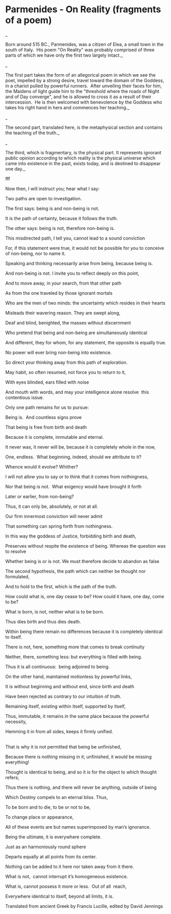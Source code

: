 # Parmenides - On Reality (fragments of a poem)

_

Born around 515 BC., Parmenides, was a citizen of Elea, a small town in the south of Italy.&nbsp; His poem "On Reality" was probably comprised of three parts of which we have only the first two largely intact._

_&nbsp;

The first part takes the form of an allegorical poem in which we see the poet, impelled by a strong desire, travel toward the domain of the Goddess, in a chariot pulled by powerful runners.&nbsp; After unveiling their faces for him, the Maidens of light guide him to the "threshold where the roads of Night and of Day converge", and he is allowed to cross it as a result of their intercession.&nbsp; He is then welcomed with benevolence by the Goddess who takes his right hand in hers and commences her teaching._

_&nbsp;

The second part, translated here, is the metaphysical section and contains the teaching of the truth._

_&nbsp;

The third, which is fragmentary, is the physical part. It represents ignorant public opinion according to which reality is the physical universe which came into existence in the past, exists today, and is destined to disappear one day._

fff

Now then, I will instruct you; hear what I say:

Two paths are open to investigation.

The first says: being is and non-being is not.

It is the path of certainty, because it follows the truth.

The other says: being is not, therefore non-being is.

This misdirected path, I tell you, cannot lead to a sound conviction

For, if this statement were true, it would not be possible for you to conceive of non-being, nor to name it.

Speaking and thinking necessarily arise from being, because being is.

And non-being is not. I invite you to reflect deeply on this point,

And to move away, in your search, from that other path

As from the one traveled by those ignorant mortals

Who are the men of two minds: the uncertainty which resides in their hearts

Misleads their wavering reason. They are swept along,

Deaf and blind, benighted, the masses without discernment

Who pretend that being and non-being are simultaneously identical

And different, they for whom, for any statement, the opposite is equally true.

No power will ever bring non-being into existence.

So direct your thinking away from this path of exploration.

May habit, so often resumed, not force you to return to it,

With eyes blinded, ears filled with noise

And mouth with words, and may your intelligence alone resolve&nbsp; this contentious issue.

Only one path remains for us to pursue:

Being is.&nbsp; And countless signs prove

That being is free from birth and death

Because it is complete, immutable and eternal.

It never was, it never will be, because it is completely whole in the now,

One, endless.&nbsp; What beginning, indeed, should we attribute to it?

Whence would it evolve? Whither?

I will not allow you to say or to think that it comes from nothingness,

Nor that being is not.&nbsp; What exigency would have brought it forth

Later or earlier, from non-being?

Thus, it can only be, absolutely, or not at all.

Our firm innermost conviction will never admit

That something can spring forth from nothingness.&nbsp;

In this way the goddess of Justice, forbidding birth and death,

Preserves without respite the existence of being. Whereas the question was to resolve

Whether being is or is not. We must therefore decide to abandon as false

The second hypothesis, the path which can neither be thought nor formulated,

And to hold to the first, which is the path of the truth.

How could what is, one day cease to be? How could it have, one day, come to be?

What is born, is not, neither what is to be born.

Thus dies birth and thus dies death.

Within being there remain no differences because it is completely identical to itself.

There is not, here, something more that comes to break continuity

Neither, there, something less: but everything is filled with being.

Thus it is all continuous:&nbsp; being adjoined to being.

On the other hand, maintained motionless by powerful links,

It is without beginning and without end, since birth and death

Have been rejected as contrary to our intuition of truth.

Remaining itself, existing within itself, supported by itself,

Thus, immutable, it remains in the same place because the powerful necessity,

Hemming it in from all sides, keeps it firmly unified.&nbsp; &nbsp; &nbsp; &nbsp; &nbsp; &nbsp; &nbsp; &nbsp; &nbsp; &nbsp; &nbsp; &nbsp; &nbsp; &nbsp; &nbsp; &nbsp; &nbsp; &nbsp; &nbsp; &nbsp; &nbsp; &nbsp; &nbsp; &nbsp; &nbsp; &nbsp; &nbsp; &nbsp; &nbsp; &nbsp; &nbsp; &nbsp; &nbsp; &nbsp; &nbsp; &nbsp; &nbsp; &nbsp; &nbsp; &nbsp; &nbsp; &nbsp; &nbsp; &nbsp; &nbsp; &nbsp;

That is why it is not permitted that being be unfinished,

Because there is nothing missing in it; unfinished, it would be missing&nbsp; everything!

Thought is identical to being, and so it is for the object to which thought refers;

Thus there is nothing, and there will never be anything, outside of being

Which Destiny compels to an eternal bliss. Thus,

To be born and to die, to be or not to be,

To change place or appearance,

All of these events are but names superimposed by man&rsquo;s ignorance.

Being the ultimate, it is everywhere complete.

Just as an harmoniously round sphere

Departs equally at all points from its center.

Nothing can be added to it here nor taken away from it there.&nbsp; &nbsp;

What is not,&nbsp; cannot interrupt it&rsquo;s homogeneous existence.

What is, cannot possess it more or less.&nbsp; Out of all&nbsp; reach,

Everywhere identical to itself, beyond all limits, it is.

Translated from ancient Greek by Francis Lucille, edited by David Jennings

